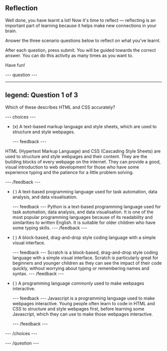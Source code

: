 ## Reflection

Well done, you have learnt a lot! Now it's time to reflect — reflecting is an important part of learning because it helps make new connections in your brain.

Answer the three scenario questions below to reflect on what you've learnt.

After each question, press submit. You will be guided towards the correct answer. You can do this activity as many times as you want to.

Have fun!

--- question ---

---
legend: Question 1 of 3
---

Which of these describes HTML and CSS accurately?

--- choices ---

- (x) A text-based markup language and style sheets, which are used to structure and style webpages.

  --- feedback ---

HTML (Hypertext Markup Language) and CSS (Cascading Style Sheets) are used to structure and style webpages and their content. They are the building blocks of every webpage on the internet. They can provide a good, visual introduction to web development for those who have some experience typing and the patience for a little problem solving.

  --- /feedback ---

- ( ) A text-based programming language used for task automation, data analysis, and data visualisation.

  --- feedback ---
Python is a text-based programming language used for task automation, data analysis, and data visualisation. It is one of the most popular programming languages because of its readability and similarities to written English. It is suitable for older children who have some typing skills. 
  --- /feedback ---

- ( ) A block-based, drag-and-drop style coding language with a simple visual interface. 

  --- feedback ---
Scratch is a block-based, drag-and-drop style coding language with a simple visual interface. Scratch is particularly great for beginners and younger children as they can see the impact of their code quickly, without worrying about typing or remembering names and syntax.
  --- /feedback ---

- ( ) A programming language commonly used to make webpages interactive.


  --- feedback ---
Javascript is a programming language used to make webpages interactive. Young people often learn to code in HTML and CSS to structure and style webpages first, before learning some Javascript, which they can use to make those webpages interactive.

  --- /feedback ---

--- /choices ---

--- /question ---
